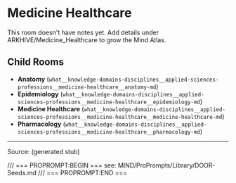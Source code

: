 # Medicine Healthcare

This room doesn't have notes yet. Add details under ARKHIVE/Medicine_Healthcare to grow the Mind Atlas.

## Child Rooms
- **Anatomy** (`what__knowledge-domains-disciplines__applied-sciences-professions__medicine-healthcare__anatomy-md`)
- **Epidemiology** (`what__knowledge-domains-disciplines__applied-sciences-professions__medicine-healthcare__epidemiology-md`)
- **Medicine Healthcare** (`what__knowledge-domains-disciplines__applied-sciences-professions__medicine-healthcare__medicine-healthcare-md`)
- **Pharmacology** (`what__knowledge-domains-disciplines__applied-sciences-professions__medicine-healthcare__pharmacology-md`)

---
Source: (generated stub)

/// === PROPROMPT:BEGIN ===
see: MIND/ProPrompts/Library/DOOR-Seeds.md
/// === PROPROMPT:END ===
